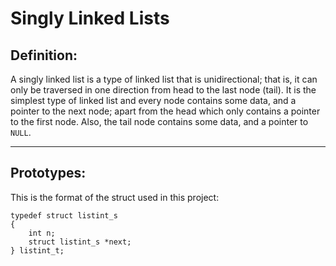# Singly Linked Lists

## Definition:
A singly linked list is a type of linked list that is unidirectional; that is, it can only be traversed in one direction from head to the last node (tail).
It is the simplest type of linked list and every node contains some data, and a pointer to the next node; apart from the head which only contains a pointer to the first node. 
Also, the tail node contains some data, and a pointer to `NULL`.

---

## Prototypes:

This is the format of the struct used in this project:
```
typedef struct listint_s
{
    int n;
    struct listint_s *next;
} listint_t;
```

